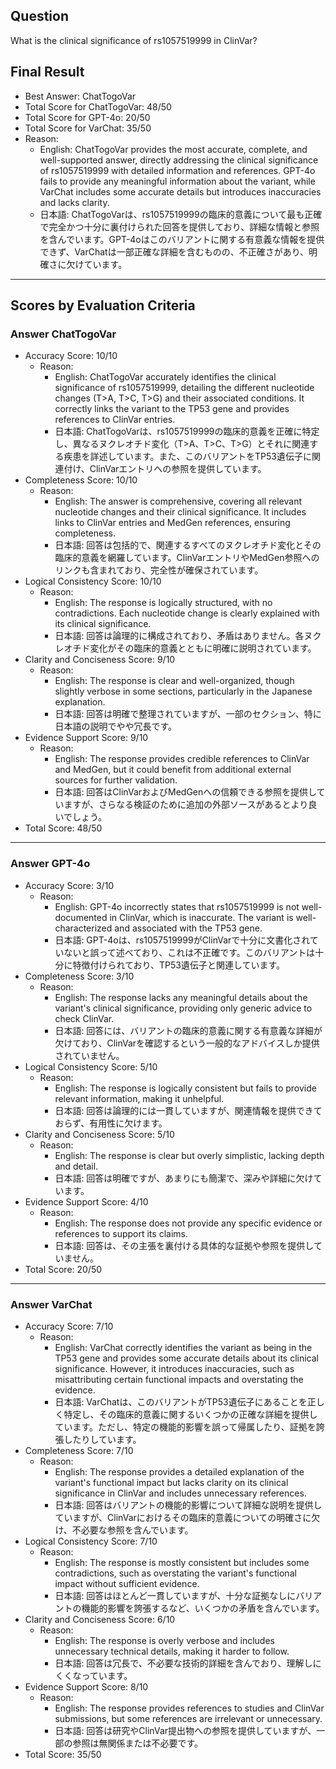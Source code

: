 ## Question

What is the clinical significance of rs1057519999 in ClinVar?

## Final Result

- Best Answer: ChatTogoVar
- Total Score for ChatTogoVar: 48/50
- Total Score for GPT-4o: 20/50
- Total Score for VarChat: 35/50
- Reason:
  - English: ChatTogoVar provides the most accurate, complete, and well-supported answer, directly addressing the clinical significance of rs1057519999 with detailed information and references. GPT-4o fails to provide any meaningful information about the variant, while VarChat includes some accurate details but introduces inaccuracies and lacks clarity.
  - 日本語: ChatTogoVarは、rs1057519999の臨床的意義について最も正確で完全かつ十分に裏付けられた回答を提供しており、詳細な情報と参照を含んでいます。GPT-4oはこのバリアントに関する有意義な情報を提供できず、VarChatは一部正確な詳細を含むものの、不正確さがあり、明確さに欠けています。

---

## Scores by Evaluation Criteria

### Answer ChatTogoVar
- Accuracy Score: 10/10
  - Reason: 
    - English: ChatTogoVar accurately identifies the clinical significance of rs1057519999, detailing the different nucleotide changes (T>A, T>C, T>G) and their associated conditions. It correctly links the variant to the TP53 gene and provides references to ClinVar entries.
    - 日本語: ChatTogoVarは、rs1057519999の臨床的意義を正確に特定し、異なるヌクレオチド変化（T>A、T>C、T>G）とそれに関連する疾患を詳述しています。また、このバリアントをTP53遺伝子に関連付け、ClinVarエントリへの参照を提供しています。
- Completeness Score: 10/10
  - Reason: 
    - English: The answer is comprehensive, covering all relevant nucleotide changes and their clinical significance. It includes links to ClinVar entries and MedGen references, ensuring completeness.
    - 日本語: 回答は包括的で、関連するすべてのヌクレオチド変化とその臨床的意義を網羅しています。ClinVarエントリやMedGen参照へのリンクも含まれており、完全性が確保されています。
- Logical Consistency Score: 10/10
  - Reason: 
    - English: The response is logically structured, with no contradictions. Each nucleotide change is clearly explained with its clinical significance.
    - 日本語: 回答は論理的に構成されており、矛盾はありません。各ヌクレオチド変化がその臨床的意義とともに明確に説明されています。
- Clarity and Conciseness Score: 9/10
  - Reason: 
    - English: The response is clear and well-organized, though slightly verbose in some sections, particularly in the Japanese explanation.
    - 日本語: 回答は明確で整理されていますが、一部のセクション、特に日本語の説明でやや冗長です。
- Evidence Support Score: 9/10
  - Reason: 
    - English: The response provides credible references to ClinVar and MedGen, but it could benefit from additional external sources for further validation.
    - 日本語: 回答はClinVarおよびMedGenへの信頼できる参照を提供していますが、さらなる検証のために追加の外部ソースがあるとより良いでしょう。
- Total Score: 48/50

---

### Answer GPT-4o
- Accuracy Score: 3/10
  - Reason: 
    - English: GPT-4o incorrectly states that rs1057519999 is not well-documented in ClinVar, which is inaccurate. The variant is well-characterized and associated with the TP53 gene.
    - 日本語: GPT-4oは、rs1057519999がClinVarで十分に文書化されていないと誤って述べており、これは不正確です。このバリアントは十分に特徴付けられており、TP53遺伝子と関連しています。
- Completeness Score: 3/10
  - Reason: 
    - English: The response lacks any meaningful details about the variant's clinical significance, providing only generic advice to check ClinVar.
    - 日本語: 回答には、バリアントの臨床的意義に関する有意義な詳細が欠けており、ClinVarを確認するという一般的なアドバイスしか提供されていません。
- Logical Consistency Score: 5/10
  - Reason: 
    - English: The response is logically consistent but fails to provide relevant information, making it unhelpful.
    - 日本語: 回答は論理的には一貫していますが、関連情報を提供できておらず、有用性に欠けます。
- Clarity and Conciseness Score: 5/10
  - Reason: 
    - English: The response is clear but overly simplistic, lacking depth and detail.
    - 日本語: 回答は明確ですが、あまりにも簡潔で、深みや詳細に欠けています。
- Evidence Support Score: 4/10
  - Reason: 
    - English: The response does not provide any specific evidence or references to support its claims.
    - 日本語: 回答は、その主張を裏付ける具体的な証拠や参照を提供していません。
- Total Score: 20/50

---

### Answer VarChat
- Accuracy Score: 7/10
  - Reason: 
    - English: VarChat correctly identifies the variant as being in the TP53 gene and provides some accurate details about its clinical significance. However, it introduces inaccuracies, such as misattributing certain functional impacts and overstating the evidence.
    - 日本語: VarChatは、このバリアントがTP53遺伝子にあることを正しく特定し、その臨床的意義に関するいくつかの正確な詳細を提供しています。ただし、特定の機能的影響を誤って帰属したり、証拠を誇張したりしています。
- Completeness Score: 7/10
  - Reason: 
    - English: The response provides a detailed explanation of the variant's functional impact but lacks clarity on its clinical significance in ClinVar and includes unnecessary references.
    - 日本語: 回答はバリアントの機能的影響について詳細な説明を提供していますが、ClinVarにおけるその臨床的意義についての明確さに欠け、不必要な参照を含んでいます。
- Logical Consistency Score: 7/10
  - Reason: 
    - English: The response is mostly consistent but includes some contradictions, such as overstating the variant's functional impact without sufficient evidence.
    - 日本語: 回答はほとんど一貫していますが、十分な証拠なしにバリアントの機能的影響を誇張するなど、いくつかの矛盾を含んでいます。
- Clarity and Conciseness Score: 6/10
  - Reason: 
    - English: The response is overly verbose and includes unnecessary technical details, making it harder to follow.
    - 日本語: 回答は冗長で、不必要な技術的詳細を含んでおり、理解しにくくなっています。
- Evidence Support Score: 8/10
  - Reason: 
    - English: The response provides references to studies and ClinVar submissions, but some references are irrelevant or unnecessary.
    - 日本語: 回答は研究やClinVar提出物への参照を提供していますが、一部の参照は無関係または不必要です。
- Total Score: 35/50